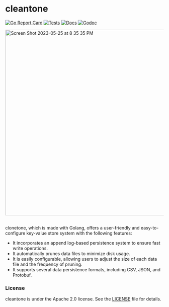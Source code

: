 # cleantone

[![Go Report Card](https://goreportcard.com/badge/github.com/etcd-io/etcd?style=flat-square)]()
[![Tests](https://github.com/etcd-io/etcd/actions/workflows/tests.yaml/badge.svg)]()
[![Docs](https://img.shields.io/badge/docs-latest-green.svg)]()
[![Godoc](http://img.shields.io/badge/go-documentation-blue.svg?style=flat-square)]()

<img width="590" alt="Screen Shot 2023-05-25 at 8 35 35 PM" src="https://github.com/kadai0308/cleantone/assets/24975318/29bb7042-5511-4fb4-a607-48932cb318ca">
<br/>
<br/>

clonetone, which is made with Golang, offers a user-friendly and easy-to-configure key-value store system with the following features:

- It incorporates an append log-based persistence system to ensure fast write operations.
- It automatically prunes data files to minimize disk usage.
- It is easily configurable, allowing users to adjust the size of each data file and the frequency of pruning.
- It supports several data persistence formats, including CSV, JSON, and Protobuf.

### License

cleantone is under the Apache 2.0 license. See the [LICENSE](LICENSE) file for details.
